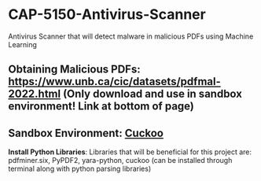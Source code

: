 # CAP-5150-Antivirus-Scanner
Antivirus Scanner that will detect malware in malicious PDFs using Machine Learning

**Obtaining Malicious PDFs**:
https://www.unb.ca/cic/datasets/pdfmal-2022.html (Only download and use in sandbox environment! Link at bottom of page)
-
**Sandbox Environment**:
[Cuckoo](https://cuckoosandbox.org/)
-
**Install Python Libraries**: 
Libraries that will be beneficial for this project are: pdfminer.six, PyPDF2, yara-python, cuckoo (can be installed through terminal along with python parsing libraries)
